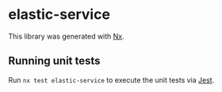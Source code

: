 # elastic-service

This library was generated with [Nx](https://nx.dev).

## Running unit tests

Run `nx test elastic-service` to execute the unit tests via [Jest](https://jestjs.io).
